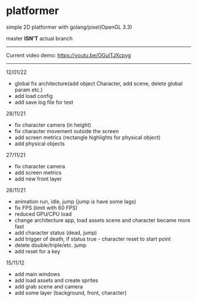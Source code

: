 # platformer

simple 2D platformer with golang/pixel(OpenGL 3.3)

master **ISN'T** actual branch

---
Current video demo:
https://youtu.be/OGulTJXcpyg

---

12/01/22
- global fix architecture(add object Character, add scene, delete global param etc.) 
- add load config 
- add save log file for test

28/11/21
- fix character camera (in height)
- fix character movement outside the screen 
- add screen metrics (rectangle highlights for physical object)
- add physical objects

27/11/21
- fix character camera
- add screen metrics
- add new front layer

26/11/21
- animation run, idle, jump (jump is have some lags)
- fix FPS (limit with 60 FPS)
- reduced GPU/CPU load
- change architecture app, load assets scene and character became more fast
- add character status (dead, jump)
- add trigger of death, if status true - character reset to start point
- delete double/triple/etc. jump
- add reset for a key

15/11/12
- add main windows
- add load assets and create sprites
- add grab scene and camera
- add some layer (background, front, character)
